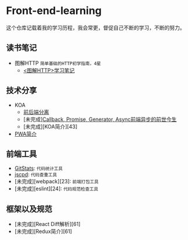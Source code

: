 # Front-end-learning
这个仓库记载着我的学习历程，我会常更，督促自己不断的学习，不断的努力。

## 读书笔记
- 图解HTTP `简单基础的HTTP初学指南，4星`
    - [<图解HTTP>学习笔记][1]

## 技术分享
- KOA
    - [前后端分离][41]
    - [未完成][Callback, Promise, Generator, Async前端异步的前世今生][42]
    - [未完成][KOA简介][43]
- [PWA简介][44]

## 前端工具
- [GitStats][21]: `代码统计工具`
- [jscpd][22]: `代码查重工具`
- [未完成][webpack][23]: `前端打包工具`
- [未完成][eslint][24]: `代码规范检查工具`

## 框架以及规范
- [未完成][React Diff解析][61] 
- [未完成][Redux简介][61] 

[1]: ./读书笔记/<图解HTTP>学习笔记.md

[21]: ./前端工具/GitStats.md
[22]: ./前端工具/jscpd.md

[41]: ./技术分享/KOA/前后端分离.md
[42]: ./技术分享/KOA/前端异步的逐渐进化.md
[44]: ./技术分享/PWA/PWA简介.md

